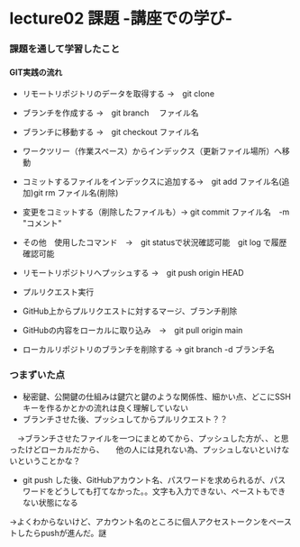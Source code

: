 # lecture02 課題 -講座での学び-

### 課題を通して学習したこと

#### GIT実践の流れ
- リモートリポジトリのデータを取得する →　git clone
- ブランチを作成する →　git branch 　ファイル名
- ブランチに移動する →　git checkout ファイル名
- ワークツリー（作業スペース）からインデックス（更新ファイル場所）へ移動
- コミットするファイルをインデックスに追加する→　git add ファイル名(追加)git rm ファイル名(削除)
- 変更をコミットする（削除したファイルも）→ git commit ファイル名　-m "コメント"
- その他　使用したコマンド　→　git statusで状況確認可能　git log で履歴確認可能

- リモートリポジトリへプッシュする →　git push origin HEAD
- プルリクエスト実行
- GitHub上からプルリクエストに対するマージ、ブランチ削除
- GitHubの内容をローカルに取り込み　→　git pull origin main
- ローカルリポジトリのブランチを削除する → git branch -d ブランチ名

### つまずいた点
- 秘密鍵、公開鍵の仕組みは鍵穴と鍵のような関係性、細かい点、どこにSSHキーを作るかとかの流れは良く理解していない
- ブランチさせた後、プッシュしてからプルリクエスト？？

　→ブランチさせたファイルを一つにまとめてから、プッシュした方が、、と思ったけどローカルだから、　　他の人には見れない為、プッシュしないといけないということかな？
　
　
- git push した後、GitHubアカウント名、パスワードを求められるが、パスワードをどうしても打てなかった。。文字も入力できない、ペーストもできない状態になる

→よくわからないけど、アカウント名のところに個人アクセストークンをペーストしたらpushが進んだ。謎